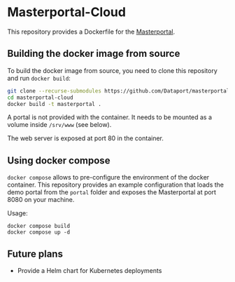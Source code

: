 # Masterportal-Cloud

This repository provides a Dockerfile for the [Masterportal](https://masterportal.org).

## Building the docker image from source
To build the docker image from source, you need to clone this repository and run `docker build`:

```bash
git clone --recurse-submodules https://github.com/Dataport/masterportal-cloud
cd masterportal-cloud
docker build -t masterportal .
```

A portal is not provided with the container.
It needs to be mounted as a volume inside `/srv/www` (see below).

The web server is exposed at port 80 in the container.

## Using docker compose
`docker compose` allows to pre-configure the environment of the docker container.
This repository provides an example configuration that loads the demo portal from the `portal` folder and exposes the Masterportal at port 8080 on your machine.

Usage:
```
docker compose build
docker compose up -d
```

## Future plans

- Provide a Helm chart for Kubernetes deployments
